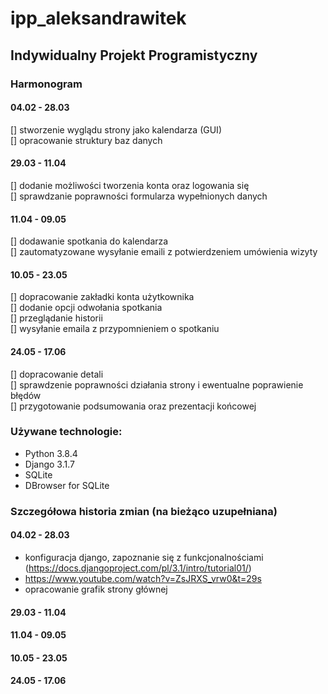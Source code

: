 # ipp_aleksandrawitek
## Indywidualny Projekt Programistyczny

### Harmonogram

#### 04.02 - 28.03

[] stworzenie wyglądu strony jako kalendarza (GUI) <br />
[] opracowanie struktury baz danych

#### 29.03 - 11.04

[] dodanie możliwości tworzenia konta oraz logowania się <br />
[] sprawdzanie poprawności formularza wypełnionych danych 

#### 11.04 - 09.05 

[] dodawanie spotkania do kalendarza <br />
[] zautomatyzowane wysyłanie emaili z potwierdzeniem umówienia wizyty

#### 10.05 - 23.05 

[] dopracowanie zakładki konta użytkownika <br />
[] dodanie opcji odwołania spotkania <br />
[] przeglądanie historii <br />
[] wysyłanie emaila z przypomnieniem o spotkaniu

#### 24.05 - 17.06

[] dopracowanie detali <br />
[] sprawdzenie poprawności działania strony i ewentualne poprawienie błędów <br />
[] przygotowanie podsumowania oraz prezentacji końcowej

### Używane technologie:

- Python 3.8.4
- Django 3.1.7
- SQLite
- DBrowser for SQLite

### Szczegółowa historia zmian (na bieżąco uzupełniana)


#### 04.02 - 28.03
- konfiguracja django, zapoznanie się z funkcjonalnościami (https://docs.djangoproject.com/pl/3.1/intro/tutorial01/)
- https://www.youtube.com/watch?v=ZsJRXS_vrw0&t=29s
- opracowanie grafik strony głównej
#### 29.03 - 11.04
#### 11.04 - 09.05 
#### 10.05 - 23.05 
#### 24.05 - 17.06

